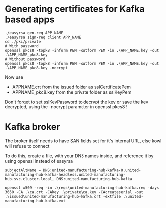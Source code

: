 # Generating certificates for Kafka based apps

```shell
./easyrsa gen-req APP_NAME
./easyrsa sign-req client APP_NAME
cd ./pki/private
# With password
openssl pkcs8 -topk8 -inform PEM -outform PEM -in .\APP_NAME.key -out .\APP_NAME_pkc8.key
# Without password
openssl pkcs8 -topk8 -inform PEM -outform PEM -in .\APP_NAME.key -out .\APP_NAME_pkc8.key -nocrypt
```

Now use 
 - APPNAME.crt from the issued folder as sslCertificatePem
 - APPNAME_pkc8.key from the private folder as sslKeyPem

Don't forget to set sslKeyPassword to decrypt the key or save the key decrypted, using the -nocrypt parameter in openssl pkcs8 !

# Kafka broker

The broker itself needs to have SAN fields set for it's internal URL, else kowl will refuse to connect

To do this, create a file, with your DNS names inside, and reference it by using openssl instead of easyrsa
```
subjectAltName = DNS:united-manufacturing-hub-kafka-0.united-manufacturing-hub-kafka-headless.united-manufacturing-hub.svc.cluster.local, DNS:united-manufacturing-hub-kafka
```

```shell
openssl x509 -req -in .\reqs\united-manufacturing-hub-kafka.req -days 3650 -CA .\ca.crt -CAkey .\private\ca.key -CAcreateserial -out .\issued\united-manufacturing-hub-kafka.crt -extfile .\united-manufacturing-hub-kafka.ext
```